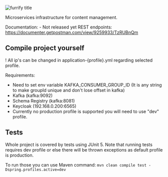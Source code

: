 ![furrify title](https://user-images.githubusercontent.com/33985207/118530336-d2f71780-b744-11eb-99cb-993d82cc426e.png)

Microservices infrastructure for content management.

Documentation: - Not released yet
REST endpoints: https://documenter.getpostman.com/view/9259933/TzRUBnQm

## Compile project yourself

! All ip's can be changed in application-{profile}.yml regarding selected profile.

Requirements:
- Need to set env variable KAFKA_CONSUMER_GROUP_ID (It is any string to make groupId unique and don't lose offset in
  kafka)
- Kafka (kafka:9092)
- Schema Registry (kafka:8081)
- Keycloak (192.168.0.200:6565)
- Currently no production profile is supported you will need to use "dev" profile.

## Tests
Whole project is covered by tests using JUnit 5.
Note that running tests requires dev profile or else there will be thrown exceptions as default profile is production.

To run those you can use Maven command: `mvn clean compile test -Dspring.profiles.active=dev`
